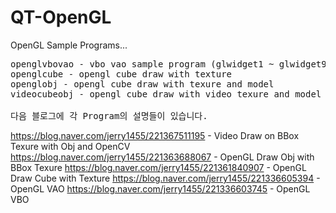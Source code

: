 # QT-OpenGL
OpenGL Sample Programs...
<pre>
openglvbovao - vbo vao sample program (glwidget1 ~ glwidget9)
openglcube - opengl cube draw with texture
openglobj - opengl cube draw with texure and model
videocubeobj - opengl cube draw with video texure and model

다음 블로그에 각 Program의 설명들이 있습니다.
</pre>
https://blog.naver.com/jerry1455/221367511195 - Video Draw on BBox Texure with Obj and OpenCV
https://blog.naver.com/jerry1455/221363688067 - OpenGL Draw Obj with BBox Texure
https://blog.naver.com/jerry1455/221361840907 - OpenGL Draw Cube with Texture
https://blog.naver.com/jerry1455/221336605394 - OpenGL VAO
https://blog.naver.com/jerry1455/221336603745 - OpenGL VBO


